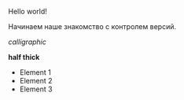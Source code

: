 Hello world!

Начинаем наше знакомство с контролем версий.

*calligraphic*

**half thick**

* Element 1
* Element 2
* Element 3
